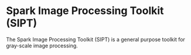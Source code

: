 # Spark Image Processing Toolkit (SIPT)
The Spark Image Processing Toolkit (SIPT) is a general purpose toolkit for gray-scale image processing.

